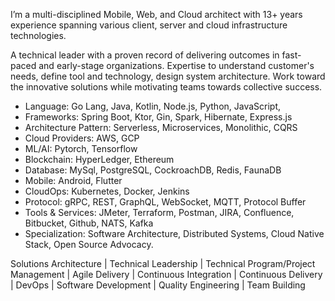 I’m a multi-disciplined Mobile, Web, and Cloud architect with 13+ years experience spanning various client, server and cloud infrastructure technologies.

A technical leader with a proven record of delivering outcomes in fast-paced and early-stage organizations. Expertise to understand customer's needs, define tool and technology, design system architecture.
Work toward the innovative solutions while motivating teams towards collective success.

- Language: Go Lang, Java, Kotlin, Node.js, Python, JavaScript, 
- Frameworks: Spring Boot, Ktor, Gin, Spark, Hibernate, Express.js
- Architecture Pattern: Serverless, Microservices, Monolithic, CQRS
- Cloud Providers: AWS, GCP
- ML/AI: Pytorch, Tensorflow
- Blockchain: HyperLedger, Ethereum
- Database: MySql, PostgreSQL, CockroachDB, Redis, FaunaDB
- Mobile: Android, Flutter
- CloudOps: Kubernetes, Docker, Jenkins
- Protocol: gRPC, REST, GraphQL, WebSocket, MQTT, Protocol Buffer
- Tools & Services: JMeter, Terraform, Postman, JIRA, Confluence, Bitbucket, Github, NATS, Kafka
- Specialization: Software Architecture, Distributed Systems, Cloud Native Stack, Open Source Advocacy.


Solutions Architecture | Technical Leadership | Technical Program/Project Management | Agile Delivery | Continuous Integration | Continuous Delivery | DevOps | Software Development | Quality Engineering | Team Building


